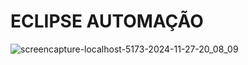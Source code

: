 # ECLIPSE AUTOMAÇÃO

![screencapture-localhost-5173-2024-11-27-20_08_09](https://github.com/user-attachments/assets/9a719487-4ab9-472b-8e78-b581c727404f)
